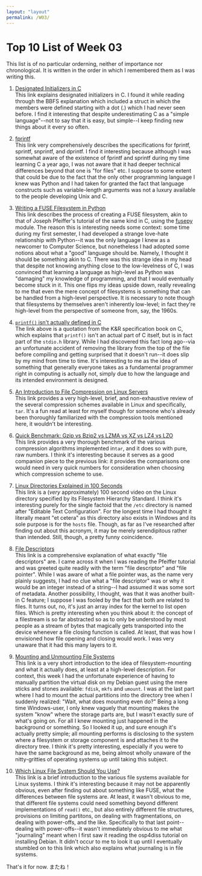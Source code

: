 ```yaml
---
layout: "layout"
permalink: /W03/
---
```


# Top 10 List of Week 03
This list is of no particular orderning, neither of importance nor chronological. It is written in the order in which I remembered them as I was writing this.

1. [Designated Initializers in C](https://gcc.gnu.org/onlinedocs/gcc/Designated-Inits.html)<br>
This link explains designated initializers in C.
I found it while reading through the BBFS explanation which included a struct in which the members were defined starting with a dot (.) which I had never seen before.
I find it interesting that despite underestimating C as a "simple language"--not to say that it is easy, but simple--I keep finding new things about it every so often.

2. [fprintf](https://pubs.opengroup.org/onlinepubs/9699919799/functions/fprintf.html)<br>
This link very comprehensively describes the specifications for fprintf, sprintf, snprintf, and dprintf.
I find it interesting because although I was somewhat aware of the existence of fprintf and sprintf during my time learning C a year ago, I was not aware that it had deeper technical differences beyond that one is "for files" etc.
I suppose to some extent that could be due to the fact that the only other programming language I knew was Python and I had taken for granted the fact that language constructs such as variable-length arguments was not a luxury available to the people developing Unix and C.

3. [Writing a FUSE Filesystem in Python](http://thepythoncorner.com/dev/writing-a-fuse-filesystem-in-python/)<br>
This link describes the process of creating a FUSE filesystem, akin to that of Joseph Pfeiffer's tutorial of the same kind in C, using the [fusepy](https://github.com/fusepy/fusepy) module.
The reason this is interesting needs some context: some time during my first semester, I had developed a strange love-hate relationship with Python--it was the only language I knew as a newcomer to Computer Science, but nonetheless I had adopted some notions about what a "good" language should be.
Namely, I thought it should be something akin to C.
There was this strange idea in my head that despite not knowing anything close to the low-levelness of C, I was convinced that learning a language as high-level as Python was "damaging" my knowledge of programming, and that I would eventually become stuck in it.
This one flips my ideas upside down, really revealing to me that even the mere concept of filesystems is something that can be handled from a high-level perspective.
It is necessary to note though that filesystems by themselves aren't inherently low-level; in fact they're high-level from the perspective of someone from, say, the 1960s.


4. [`printf()` isn't actually defined in C](https://softwareengineering.stackexchange.com/a/317477)<br>
The link above is a quotation from the K&R specification book on C, which explains that `printf()` isn't an actual part of C itself, but is in fact part of the `stdio.h` library.
While I had discovered this fact long ago--via an unfortunate accident of removing the library from the top of the file before compiling and getting surprised that it doesn't run--it does slip by my mind from time to time.
It's interesting to me as the idea of something that generally everyone takes as a fundamental programmer right in computing is actually not, simply due to how the language and its intended environment is designed.

5. [An Introduction to File Compression on Linux Servers](https://www.digitalocean.com/community/tutorials/an-introduction-to-file-compression-tools-on-linux-servers)<br>
This link provides a very high-level, brief, and non-exhaustive review of the several compression schemes available in Linux and specifically, `tar`.
It's a fun read at least for myself though for someone who's already been thoroughly familiarized with the compression tools mentioned here, it wouldn't be interesting.

6. [Quick Benchmark: Gzip vs Bzip2 vs LZMA vs XZ vs LZ4 vs LZO](https://catchchallenger.first-world.info/wiki/Quick_Benchmark:_Gzip_vs_Bzip2_vs_LZMA_vs_XZ_vs_LZ4_vs_LZO)<br>
This link provides a very thorough benchmark of the various compression algorithms implemented in`tar`, and it does so with pure, raw numbers.
I think it's interesting because it serves as a good companion piece to the previous link: it provides the comparisons one would need in very quick numbers for consideration when choosing which compression scheme to use.

7. [Linux Directories Explained in 100 Seconds](https://www.youtube.com/watch?v=42iQKuQodW4)<br>
This link is a (*very* approximately) 100 second video on the Linux directory specified by its Filesystem Hierarchy Standard.
I think it's interesting purely for the single factoid that the `/etc` directory is named after "Editable Text Configuration".
For the longest time I had thought it literally meant "et cetera" as this directory also exists in Windows and its sole purpose is for the `hosts` file.
Though, as far as I've researched after finding out about this acronym, it may be merely serendipitous rather than intended.
Still, though, a pretty funny coincidence.

8. [File Descriptors](https://www.bottomupcs.com/file_descriptors.xhtml)<br>
This link is a comprehensive explanation of what exactly "file descriptors" are.
I came across it when I was reading the Pfeiffer tutorial and was greeted quite readily with the term "file descriptor" and "file pointer".
While I was aware of what a file pointer was, as the name very plainly suggests, I had no clue what a "file descriptor" was or why it would be an integer instead of a string--I had assumed it was some sort of metadata.
Another possibility, I thought, was that it was another built-in C feature; I suppose I was fooled by the fact that both are related to files.
It turns out, no, it's just an array index for the kernel to list open files.
Which is pretty interesting when you think about it: the concept of a filestream is so far abstracted so as to only be understood by most people as a stream of bytes that magically gets transported into the device whenever a file closing function is called.
At least, that was how I envisioned how file opening and closing would work.
I was very unaware that it had this many layers to it.

9. [Mounting and Unmounting File Systems](https://docs.oracle.com/cd/E19455-01/805-7228/6j6q7ueup/index.html)<br>
This link is a very short introduction to the idea of filesystem-mounting and what it actually does, at least at a high-level description.
For context, this week I had the unfortunate experience of having to manually partition the virtual disk on my Debian guest using the mere sticks and stones available: `fdisk`, `mkfs` and `umount`.
I was at the last part where I had to mount the actual partitions into the directory tree when I suddenly realized: "Wait, what does mounting even do?"
Being a long time Windows-user, I only knew vaguely that mounting makes the system "know" where the storage parts are, but I wasn't exactly sure of what's going on.
For all I knew mounting just happened in the background or something.
So I looked it up, and sure enough it's actually pretty simple; all mounting performs is disclosing to the system where a filesystem or storage component is and attaches it to the directory tree.
I think it's pretty interesting, especially if you were to have the same background as me, being almost wholly unaware of the nitty-gritties of operating systems up until taking this subject.

10. [Which Linux File System Should You Use?](https://www.howtogeek.com/howto/33552/htg-explains-which-linux-file-system-should-you-choose/)<br>
This link is a brief introduction to the various file systems available for Linux systems.
I think it's interesting because it may not be apparently obvious, even after finding out about something like FUSE, what the differences between file systems are.
At least, it wasn't obvious to me, that different file systems could need something beyond different implementations of `read()` etc., but also entirely different file structures, provisions on limiting partitons, on dealing with fragmentations, on dealing with power-offs, and the like.
Specifically to that last point--dealing with power-offs--it wasn't immediately obvious to me what "journaling" meant when I first saw it reading the osp4diss tutorial on installing Debian.
It didn't occur to me to look it up until I eventually stumbled on to this link which also explains what journaling is in file systems.

That's it for now. またね！
